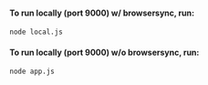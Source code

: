 #### To run locally (port 9000) w/ browsersync, run:
`node local.js`

#### To run locally (port 9000) w/o browsersync, run:
`node app.js`
